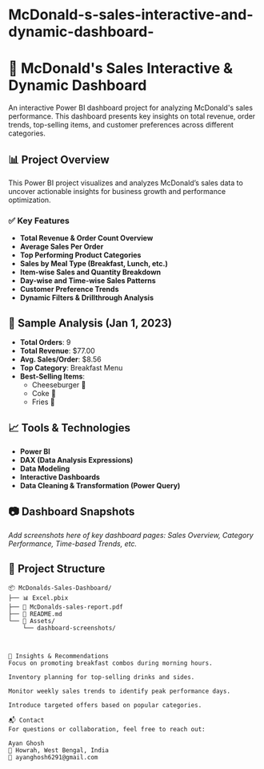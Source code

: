 # McDonald-s-sales-interactive-and-dynamic-dashboard-

# 🍔 McDonald's Sales Interactive & Dynamic Dashboard

An interactive Power BI dashboard project for analyzing McDonald's sales performance. This dashboard presents key insights on total revenue, order trends, top-selling items, and customer preferences across different categories.

## 📊 Project Overview

This Power BI project visualizes and analyzes McDonald’s sales data to uncover actionable insights for business growth and performance optimization.

### ✅ Key Features

- **Total Revenue & Order Count Overview**
- **Average Sales Per Order**
- **Top Performing Product Categories**
- **Sales by Meal Type (Breakfast, Lunch, etc.)**
- **Item-wise Sales and Quantity Breakdown**
- **Day-wise and Time-wise Sales Patterns**
- **Customer Preference Trends**
- **Dynamic Filters & Drillthrough Analysis**

## 📅 Sample Analysis (Jan 1, 2023)

- **Total Orders**: 9
- **Total Revenue**: $77.00
- **Avg. Sales/Order**: $8.56
- **Top Category**: Breakfast Menu
- **Best-Selling Items**:
  - Cheeseburger 🍔
  - Coke 🥤
  - Fries 🍟

## 📈 Tools & Technologies

- **Power BI**
- **DAX (Data Analysis Expressions)**
- **Data Modeling**
- **Interactive Dashboards**
- **Data Cleaning & Transformation (Power Query)**

## 📷 Dashboard Snapshots

_Add screenshots here of key dashboard pages: Sales Overview, Category Performance, Time-based Trends, etc._

## 📁 Project Structure

```plaintext
📦 McDonalds-Sales-Dashboard/
├── 📊 Excel.pbix
├── 📄 McDonalds-sales-report.pdf
├── 📑 README.md
└── 📁 Assets/
    └── dashboard-screenshots/



🧠 Insights & Recommendations
Focus on promoting breakfast combos during morning hours.

Inventory planning for top-selling drinks and sides.

Monitor weekly sales trends to identify peak performance days.

Introduce targeted offers based on popular categories.

📬 Contact
For questions or collaboration, feel free to reach out:

Ayan Ghosh
📍 Howrah, West Bengal, India
📧 ayanghosh6291@gmail.com
